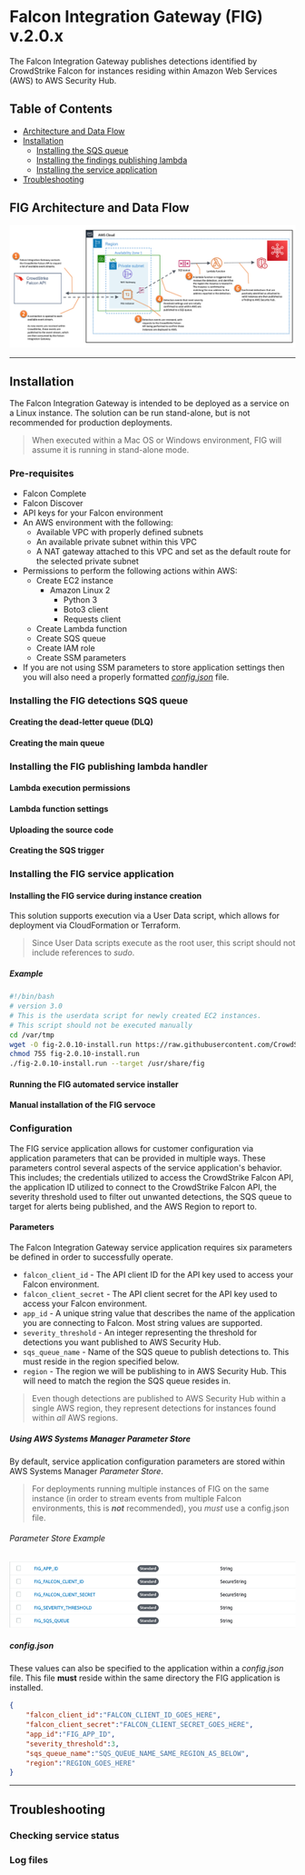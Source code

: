 # Falcon Integration Gateway (FIG) v.2.0.x
The Falcon Integration Gateway publishes detections identified by CrowdStrike Falcon for instances
residing within Amazon Web Services (AWS) to AWS Security Hub.

## Table of Contents
+ [Architecture and Data Flow](##fig-architecture-and-data-flow)
+ [Installation](##installation)
    - [Installing the SQS queue](###installing-the-fig-detections-sqs-queue)
    - [Installing the findings publishing lambda](###installing-the-fig-publishing-lambda-handler)
    - [Installing the service application](###installing-the-fig-service-application)
+ [Troubleshooting](##troubleshooting)

## FIG Architecture and Data Flow
![Falcon Integration Gateway Architecture Diagram)](images/fig-data-flow-architecture.png)

---

## Installation
The Falcon Integration Gateway is intended to be deployed as a service on a Linux instance. 
The solution can be run stand-alone, but is not recommended for production deployments.
> When executed within a Mac OS or Windows environment, FIG will assume it is running in stand-alone mode.

### Pre-requisites
+ Falcon Complete 
+ Falcon Discover
+ API keys for your Falcon environment
+ An AWS environment with the following:
    + Available VPC with properly defined subnets
    + An available private subnet within this VPC
    + A NAT gateway attached to this VPC and set as the default route for the selected private subnet
+ Permissions to perform the following actions within AWS:
    + Create EC2 instance
        + Amazon Linux 2
            - Python 3
            - Boto3 client
            - Requests client
    + Create Lambda function
    + Create SQS queue
    + Create IAM role
    + Create SSM parameters
+ If you are not using SSM parameters to store application settings then you will also need a properly formatted _[config.json](#configjson)_ file.

### Installing the FIG detections SQS queue

#### Creating the dead-letter queue (DLQ)

#### Creating the main queue

### Installing the FIG publishing lambda handler

#### Lambda execution permissions

#### Lambda function settings

#### Uploading the source code

#### Creating the SQS trigger

### Installing the FIG service application

#### Installing the FIG service during instance creation
This solution supports execution via a User Data script, which allows for deployment via CloudFormation or Terraform.
> Since User Data scripts execute as the root user, this script should not include references to _sudo_.

##### Example
```bash
#!/bin/bash
# version 3.0
# This is the userdata script for newly created EC2 instances. 
# This script should not be executed manually
cd /var/tmp
wget -O fig-2.0.10-install.run https://raw.githubusercontent.com/CrowdStrike/Cloud-AWS/master/Falcon-Integration-Gateway/install/fig-2.0.10-install.run
chmod 755 fig-2.0.10-install.run
./fig-2.0.10-install.run --target /usr/share/fig
```
#### Running the FIG automated service installer

#### Manual installation of the FIG servoce

### Configuration
The FIG service application allows for customer configuration via application parameters that can be provided in multiple ways. These parameters control
several aspects of the service application's behavior. This includes; the credentials utilized to access the CrowdStrike Falcon API, the application ID utilized 
to connect to the CrowdStrike Falcon API, the severity threshold used to filter out unwanted detections, the SQS queue to target for alerts being published,
and the AWS Region to report to.

#### Parameters
The Falcon Integration Gateway service application requires six parameters be defined in order to successfully operate.
+ `falcon_client_id` - The API client ID for the API key used to access your Falcon environment.
+ `falcon_client_secret` - The API client secret for the API key used to access your Falcon environment.
+ `app_id` - A unique string value that describes the name of the application you are connecting to Falcon. Most string values are supported.
+ `severity_threshold` - An integer representing the threshold for detections you want published to AWS Security Hub.
+ `sqs_queue_name` - Name of the SQS queue to publish detections to. This must reside in the region specified below.
+ `region` - The region we will be publishing to in AWS Security Hub. This will need to match the region the SQS queue resides in.

> Even though detections are published to AWS Security Hub within a single AWS region, they represent detections for instances found within _all_ AWS regions.

##### Using AWS Systems Manager _Parameter Store_
By default, service application configuration parameters are stored within AWS Systems Manager _Parameter Store_.

> For deployments running multiple instances of FIG on the same instance (in order to stream events from multiple Falcon environments, this is __*not*__ recommended), you _must_ use a config.json file.

###### Parameter Store Example
![FIG SSM Parameter Store](images/fig-ssm-parameter-store.png)

##### config.json
These values can also be specified to the application within a _config.json_ file. This file **must** reside within the same directory the FIG application is installed.
```json
{
    "falcon_client_id":"FALCON_CLIENT_ID_GOES_HERE",
    "falcon_client_secret":"FALCON_CLIENT_SECRET_GOES_HERE",
    "app_id":"FIG_APP_ID",
    "severity_threshold":3,
    "sqs_queue_name":"SQS_QUEUE_NAME_SAME_REGION_AS_BELOW",
    "region":"REGION_GOES_HERE"
}
```

---

## Troubleshooting

### Checking service status

### Log files




